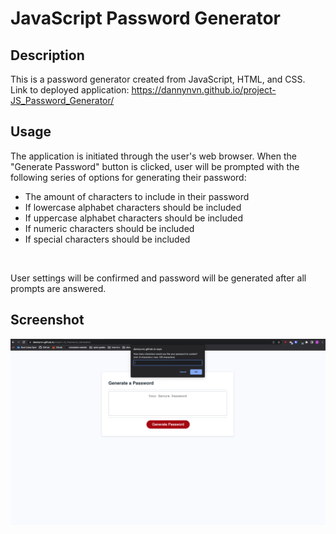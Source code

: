 # JavaScript Password Generator

## Description
This is a password generator created from JavaScript, HTML, and CSS.
<br>
Link to deployed application: https://dannynvn.github.io/project-JS_Password_Generator/

## Usage
The application is initiated through the user's web browser. 
When the "Generate Password" button is clicked, user will be prompted with the following series of options for generating their password:
- The amount of characters to include in their password
- If lowercase alphabet characters should be included
- If uppercase alphabet characters should be included
- If numeric characters should be included
- If special characters should be included
<br>

User settings will be confirmed and password will be generated after all prompts are answered.

## Screenshot
![screenshot of application](./assets/images/dannynvn-js_password_gen_screenshot.png)